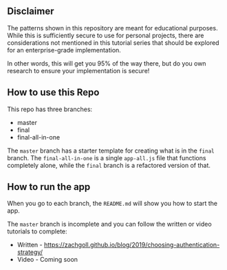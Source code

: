 ## Disclaimer

The patterns shown in this repository are meant for educational purposes.  While this is sufficiently secure to use for personal projects, there are considerations not mentioned in this tutorial series that should be explored for an enterprise-grade implementation.

In other words, this will get you 95% of the way there, but do you own research to ensure your implementation is secure!

## How to use this Repo

This repo has three branches:

* master
* final
* final-all-in-one

The `master` branch has a starter template for creating what is in the `final` branch.  The `final-all-in-one` is a single `app-all.js` file that functions completely alone, while the `final` branch is a refactored version of that.

## How to run the app

When you go to each branch, the `README.md` will show you how to start the app.

The `master` branch is incomplete and you can follow the written or video tutorials to complete:

* Written - https://zachgoll.github.io/blog/2019/choosing-authentication-strategy/
* Video - Coming soon
